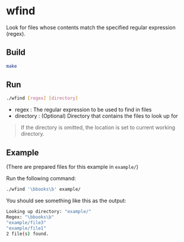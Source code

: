 wfind
=====
Look for files whose contents match the specified regular expression (regex).

## Build
```bash
make
```

## Run
```bash
./wfind [regex] [directory]
```

- regex     : The regular expression to be used to find in files
- directory : (Optional) Directory that contains the files to look up for
> If the directory is omitted, the location is set to current working directory.

## Example
(There are prepared files for this example in `example/`)

Run the following command:
```bash
./wfind '\bbooks\b' example/
```

You should see something like this as the output:
```bash
Looking up directory: "example/"
Regex: "\bbooks\b"
"example/file3"
"example/file1"
2 file(s) found. 
```
